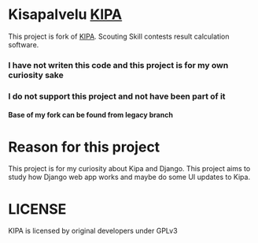 # Kisapalvelu [KIPA](http://sourceforge.net/projects/tupa2/)

This project is fork of [KIPA](http://sourceforge.net/projects/tupa2/).
Scouting Skill contests result calculation software.

### I have not writen this code and this project is for my own curiosity sake

### I do not support this project and not have been part of it

#### Base of my fork can be found from legacy branch

# Reason for this project

This project is for my curiosity about Kipa and Django. This project aims to study how Django web app works and maybe do some UI updates to Kipa.

# LICENSE

KIPA is licensed by original developers under GPLv3


